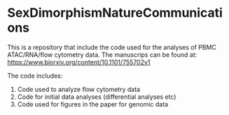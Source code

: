# SexDimorphismNatureCommunications
This is a repository that include the code used for the analyses of PBMC ATAC/RNA/flow cytometry data. 
The manuscrips can be found at: https://www.biorxiv.org/content/10.1101/755702v1

The code includes:
1. Code used to analyze flow cytometry data
2. Code for initial data analyses (differential analyses etc)
3. Code used for figures in the paper for genomic data

